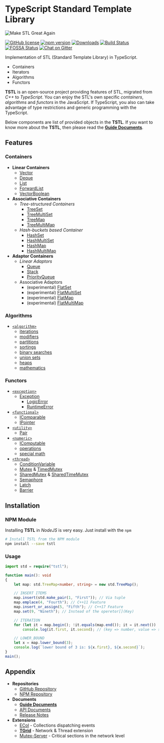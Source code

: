 # TypeScript Standard Template Library
![Make STL Great Again](https://user-images.githubusercontent.com/13158709/59512339-799c6300-8ef3-11e9-961c-64f32432646f.png)

[![GitHub license](https://img.shields.io/badge/license-MIT-blue.svg)](https://github.com/samchon/tstl/blob/master/LICENSE)
[![npm version](https://badge.fury.io/js/tstl.svg)](https://www.npmjs.com/package/tstl)
[![Downloads](https://img.shields.io/npm/dm/tstl.svg)](https://www.npmjs.com/package/tstl)
[![Build Status](https://github.com/samchon/tstl/workflows/build/badge.svg)](https://github.com/samchon/tstl/actions?query=workflow%3Abuild)
[![FOSSA Status](https://app.fossa.io/api/projects/git%2Bgithub.com%2Fsamchon%2Ftstl.svg?type=shield)](https://app.fossa.io/projects/git%2Bgithub.com%2Fsamchon%2Ftstl?ref=badge_shield)
[![Chat on Gitter](https://badges.gitter.im/samchon/tstl.svg)](https://gitter.im/samchon/tstl?utm_source=badge&utm_medium=badge&utm_campaign=pr-badge&utm_content=badge)

Implementation of STL (Standard Template Library) in TypeScript.
  - Containers
  - Iterators
  - Algorithms
  - Functors

**TSTL** is an open-source project providing features of STL, migrated from *C++* to *TypeScript*. You can enjoy the STL's own specific *containers*, *algorithms* and *functors* in the JavaScript. If TypeScript, you also can take advantage of type restrictions and generic programming with the TypeScript.

Below components are list of provided objects in the **TSTL**. If you want to know more about the **TSTL**, then please read the [**Guide Documents**](https://github.com/samchon/tstl/wiki).




## Features
### Containers
  - **Linear Containers**
    - [Vector](http://tstl.dev/api/classes/std.vector.html)
    - [Deque](http://tstl.dev/api/classes/std.deque.html)
    - [List](http://tstl.dev/api/classes/std.list.html)
    - [ForwardList](http://tstl.dev/api/classes/std.forwardlist.html)
    - [VectorBoolean](http://tstl.dev/api/classes/std.vectorboolean.html)
  - **Associative Containers**
    - *Tree-structured Containers*
      - [TreeSet](http://tstl.dev/api/classes/std.treeset.html)
      - [TreeMultiSet](http://tstl.dev/api/classes/std.treemultiset.html)
      - [TreeMap](http://tstl.dev/api/classes/std.treemap.html)
      - [TreeMultiMap](http://tstl.dev/api/classes/std.treemultimap.html)
    - *Hash-buckets based Container*
      - [HashSet](http://tstl.dev/api/classes/std.hashset.html)
      - [HashMultiSet](http://tstl.dev/api/classes/std.hashmultiset.html)
      - [HashMap](http://tstl.dev/api/classes/std.hashmap.html)
      - [HashMultiMap](http://tstl.dev/api/classes/std.hashmultimap.html)
  - **Adaptor Containers**
    - *Linear Adaptors*
      - [Queue](http://tstl.dev/api/classes/std.queue.html)
      - [Stack](http://tstl.dev/api/classes/std.stack.html)
      - [PriorityQueue](http://tstl.dev/api/classes/std.priorityqueue.html)
    - Associative Adaptors
      - (experimental) [FlatSet](http://tstl.dev/api/classes/std_experimental.flatset.html)
      - (experimental) [FlatMultiSet](http://tstl.dev/api/classes/std_experimental.flatmultiset.html)
      - (experimental) [FlatMap](http://tstl.dev/api/classes/std_experimental.flatmap.html)
      - (experimental) [FlatMultiMap](http://tstl.dev/api/classes/std_experimental.flatmultimap.html)

### Algorithms
- [`<algorithm>`](http://www.cplusplus.com/reference/algorithm/)
    - [iterations](https://github.com/samchon/tstl/blob/master/src/algorithm/iterations.ts)
    - [modifiers](https://github.com/samchon/tstl/blob/master/src/algorithm/modifiers.ts)
    - [partitions](https://github.com/samchon/tstl/blob/master/src/algorithm/partitions.ts)
    - [sortings](https://github.com/samchon/tstl/blob/master/src/algorithm/sortings.ts)
    - [binary searches](https://github.com/samchon/tstl/blob/master/src/algorithm/binary_searches.ts)
    - [union sets](https://github.com/samchon/tstl/blob/master/src/algorithm/union_sets.ts)
    - [heaps](https://github.com/samchon/tstl/blob/master/src/algorithm/heaps.ts)
    - [mathematics](https://github.com/samchon/tstl/blob/master/src/algorithm/mathematics.ts)

### Functors
  - [`<exception>`](http://www.cplusplus.com/reference/exception/)
    - [Exception](http://tstl.dev/api/classes/std.exception.html)
      - [LogicError](http://tstl.dev/api/classes/std.logicerror.html)
      - [RuntimeError](http://tstl.dev/api/classes/std.runtimeerror.html)
  - [`<functional>`](http://www.cplusplus.com/reference/functional/)
    - [IComparable](http://tstl.dev/api/interfaces/std.icomparable.html)
    - [IPointer](https://tstl.dev/api/modules/std.ipointer.html)
  - [`<utility>`](http://www.cplusplus.com/reference/utility/)
    - [Pair](http://tstl.dev/api/classes/std.pair.html)
  - [`<numeric>`](http://en.cppreference.com/w/cpp/numeric)
    - [IComputable](https://github.com/samchon/tstl/blob/master/src/numeric/IComputable.ts)
    - [operations](https://github.com/samchon/tstl/blob/master/src/numeric/operations.ts)
    - [special math](http://en.cppreference.com/w/cpp/numeric/special_math)
  - [`<thread>`](https://github.com/samchon/tstl/blob/master/src/thread.ts)
    - [ConditionVariable](http://tstl.dev/api/classes/std.conditionvariable.html)
    - [Mutex](http://tstl.dev/api/classes/std.mutex.html) & [TimedMutex](http://tstl.dev/api/classes/std.timedmutex.html)
    - [SharedMutex](http://tstl.dev/api/classes/std.sharedmutex.html) & [SharedTimeMutex](http://tstl.dev/api/classes/std.sharedtimedmutex.html)
    - [Semaphore](http://tstl.dev/api/classes/std.semaphore.html)
    - [Latch](http://tstl.dev/api/classes/std.latch.html)
    - [Barrier](http://tstl.dev/api/classes/std.barrier.html)




## Installation
### NPM Module
Installing **TSTL** in *NodeJS* is very easy. Just install with the `npm`

```bash
# Install TSTL from the NPM module
npm install --save tstl
```

### Usage
``` typescript
import std = require("tstl");

function main(): void
{
    let map: std.TreeMap<number, string> = new std.TreeMap();

    // INSERT ITEMS
    map.insert(std.make_pair(1, "First")); // Via tuple
    map.emplace(4, "Fourth"); // C++11 Feature
    map.insert_or_assign(5, "Fifth"); // C++17 Feature
    map.set(9, "Nineth"); // Instead of the operetor[](Key)

    // ITERATION
    for (let it = map.begin(); !it.equals(map.end()); it = it.next())
        console.log(it.first, it.second); // (key => number, value => string)

    // LOWER_BOUND
    let x = map.lower_bound(3);
    console.log(`lower bound of 3 is: ${x.first}, ${x.second}`);
}
main();
```




## Appendix
  - **Repositories**
    - [GitHub Repository](https://github.com/samchon/tstl)
    - [NPM Repository](https://www.npmjs.com/package/tstl)
  - **Documents**
    - [**Guide Documents**](https://github.com/samchon/tstl/wiki)
    - [API Documents](http://tstl.dev/api)
    - [Release Notes](https://github.com/samchon/tstl/releases)
  - **Extensions**
    - [ECol](https://github.com/samchon/ecol) - Collections dispatching events
    - [**TGrid**](https://github.com/samchon/tgrid) - Network & Thread extension
    - [Mutex-Server](https://github.com/samchon/mutex-server) - Critical sections in the network level
